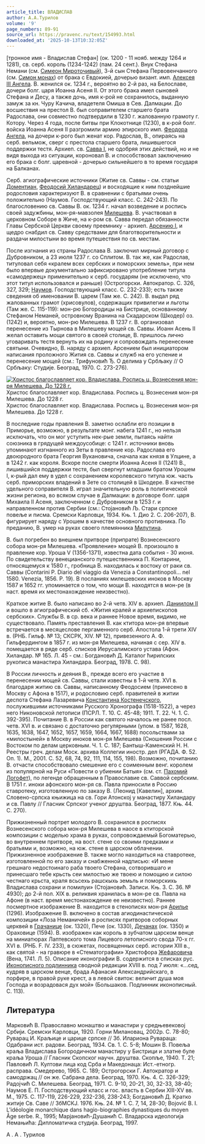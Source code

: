 ```yaml
---
article_title: ВЛАДИСЛАВ
author: А.А.Турилов
volume: '9'
page_numbers: 89-91
source_url: https://pravenc.ru/text/154993.html
downloaded_at: '2025-10-13T10:32:05Z'
---
```


[тронное имя - Владислав Стефан] (ок. 1200 - 11 нояб. между 1264 и 1281), св. серб. король (1234-1242) (пам. 24 сент.). Внук Стефана Немани (см. [Симеон Мироточивый](<https://pravenc.ru/text/Симеон Мироточивый.html>)), 3-й сын Стефана Первовенчанного (см. [Симон монах](<https://pravenc.ru/text/Симон монах.html>)) от брака с Евдокией, дочерью визант. имп. [Алексея III Ангела](<https://pravenc.ru/text/Алексея III Ангела.html>). В. женился ок. 1234 г., вероятно во 2-й раз, на Белославе, дочери болг. царя Иоанна Асеня II. От этого брака имел сыновей Стефана и Десу, а также дочь, имя к-рой не сохранилось, выданную замуж за кн. Чуру Качича, владетеля Омиша в Сев. Далмации. До восшествия на престол В. был соправителем старшего брата Радослава, они совместно подтвердили в 1230 г. жалованную грамоту г. Котору. Через 4 года, после битвы при Клокотнице (1230), в к-рой болг. войска Иоанна Асеня II разгромили армию эпирского имп. [Феодора Ангела](<https://pravenc.ru/text/Феодора Ангела.html>), на дочери к-рого был женат кор. Радослав, В., опираясь на серб. вельмож, сверг с престола старшего брата, лишившегося поддержки тестя. Архиеп. св. [Савва I](<https://pravenc.ru/text/Савва I.html>), не одобряя этих действий, но и не видя выхода из ситуации, короновал В. и способствовал заключению его брака с болг. царевной - дочерью сильнейшего в то время государя на Балканах.

Серб. агиографические источники (Житие св. Саввы - см. статьи [Доментиан,](<https://pravenc.ru/text/Доментиан .html>) [Феодосий Хиландарец](<https://pravenc.ru/text/Феодосий Хиландарец.html>)) и восходящие к ним позднейшие родословия характеризуют В. в сравнении с братьями очень положительно (Наумов. Господствующий класс. С. 242-243). По благословению св. Саввы В. ок. 1234 г. начал возведение и роспись своей задужбины, мон-ря-мавзолея [Милешева](https://pravenc.ru/text/Милешева.html). В. участвовал в церковном Соборе в Жиче, на к-ром св. Савва передал обязанности Главы Сербской Церкви своему преемнику - архиеп. [Арсению I](<https://pravenc.ru/text/Арсению I.html>), и щедро снабдил св. Савву средствами для благотворительности и раздачи милостыни во время путешествия по св. местам.

После изгнания из страны Радослава В. заключил мирный договор с Дубровником, а 23 июля 1237 г. со Сплитом. В. так же, как Радослав, титуловал себя «кралем всех сербских и поморских земель», при нем было впервые документально зафиксировано употребление титула «самодержец» применительно к серб. государям (не исключено, что этот титул использовался и раньше) (Острогорски. Автократор. С. 326, 327, 329; [Наумов](https://pravenc.ru/text/Наумов.html). Господствующий класс. С. 232-233); есть также сведения об именовании В. царем (Там же. С. 242). В. выдал ряд жалованных грамот (хрисовулов), содержащих привилегии и льготы (Там же. С. 115-119): мон-рю Богородицы на Бистрице, основанному Стефаном Неманей, островному Вранина на Скадарском (Шкодер) оз. (1242) и, вероятно, мон-рю Милешева. В 1237 г. В. организовал перенесение из Тырнова в Милешеву мощей св. Саввы. Иоанн Асень II желал оставить мощи святого в своей столице, В. пришлось лично уговаривать тестя вернуть их на родину и сопровождать перенесение святыни. Очевидно, В. наряду с архиеп. Арсением был инициатором написания проложного Жития св. Саввы и служб на его успение и перенесение мощей (см.: Трифуновић Ђ. О делима у Србљаку // О Србљаку: Студиjе. Београд, 1970. С. 273-276).

[![Христос благославляет кор. Владислава. Роспись ц. Вознесения мон-ря Милешева. До 1228 г.](https://pravenc.ru/data/253/463/1234/i200.jpg "Кликните для увеличения картинки")](https://pravenc.ru/data/253/463/1234/i400.jpg)Христос благославляет кор. Владислава. Роспись ц. Вознесения мон-ря Милешева. До 1228 г.  
Христос благославляет кор. Владислава. Роспись ц. Вознесения мон-ря Милешева. До 1228 г.

В последние годы правления В. заметно ослабли его позиции в Приморье, возможно, в результате монг. набега 1241 г., но нельзя исключать, что он мог уступить нек-рые земли, пытаясь найти союзника в грядущей междоусобице: с 1241 г. источники вновь упоминают изгнанного из Зеты в правление кор. Радослава его двоюродного брата Георгия Вукановича, сначала как князя в Улцине, а в 1242 г. как короля. Вскоре после смерти Иоанна Асеня II (1241) В., лишившийся поддержки тестя, был свергнут младшим братом Урошем I, к-рый дал ему в удел с сохранением королевского титула юж. часть серб. приморских владений в Зете со столицей в Шкодере. В качестве удельного соправителя В. играл значительную роль в политической жизни региона, во всяком случае в Далмации: в договоре болг. царя Михаила II Асеня, заключенном с Дубровником в 1253 г. и направленном против Сербии (см.: Стоjановић Љ. Стари српске повеље и писма. Сремски Карловци, 1934. Књ. 1. Дио 2. С. 206-207), В. фигурирует наряду с Урошем в качестве основного противника. По преданию, В. умер на руках своего племянника [Милутина](https://pravenc.ru/text/Милутин.html).

В. был погребен во внешнем притворе (припрате) Вознесенского собора мон-ря Милешева. «Проявление» мощей В. произошло в правление кор. Уроша V (1356-1371), известна дата события - 30 июня. По свидетельству венецианского путешественника П. Контарини, относящемуся к 1580 г., гробница В. находилась к востоку от раки св. Саввы (Contarini P. Diario del viaggio da Venezia a Constantinopoli... nel 1580. Venezia, 1856. P. 19). В посланиях милешевских иноков в Москву 1587 и 1652 гг. упоминается о том, что мощи В. находятся в мон-ре (в наст. время их местонахождение неизвестно).

Краткое житие В. было написано во 2-й четв. XIV в. архиеп. [Даниилом II](<https://pravenc.ru/text/Даниилом II.html>) и вошло в агиографический сб. «Жития кралей и архиепископов сербских». Службы В. в ср. века и раннее Новое время, видимо, не существовало. Память преставления В. как ктитора мон-ря впервые встречается в месяцеслове пергаменного серб. Апостола 1-й трети XIV в. (РНБ. Гильф. № 13; СКСРК, XIV. № 12), привезенного А. Ф. Гильфердингом в 1857 г. из мон-ря Милешева, начиная с сер. XIV в. помещается в ряде серб. списков Иерусалимского устава (Афон. Хиландар. № 165. Л. 45 - см.: Богдановић Д. Каталог ћирилских рукописа манастира Хиландара. Београд, 1978. С. 98).

В России личность и деяния В., прежде всего его участие в перенесении мощей св. Саввы, стали известны в 1-й четв. XVI в. благодаря житию св. Саввы, написанному Феодосием (принесено в Москву с Афона в 1517), и родословию серб. правителей в житии деспота Стефана Лазаревича [Константина Костенечского](<https://pravenc.ru/text/Константин Костенечский.html>), послужившими источниками Русского Хронографа (1518-1522), а через него Никоновской летописи (ПСРЛ. Т. 10. С. 45-48; 1911. Т. 22. Ч. 1. С. 392-395). Почитание В. в России как святого началось не ранее посл. четв. XVI в. и связано с достаточно регулярными (упом. в 1587, 1628, 1635, 1638, 1647, 1652, 1657, 1659, 1664, 1667, 1688) посольствами за «милостыней» в Москву иноков мон-ря Милешева (Сношения России с Востоком по делам церковным. Ч. 1. С. 187; Бантыш-Каменский Н. Н. Реестры греч. делам Моск. архива Коллегии иностр. дел (РГАДА. Ф. 52. Оп. 1). М., 2001. С. 52, 68, 74, 92, 111, 114, 155, 198). Возможно, почитанию В. отчасти способствовало смешение его с соименным венг. королем из популярной на Руси «Повести о убиении Батыя» (см. ст. [Пахомий Логофет](<https://pravenc.ru/text/Пахомий Логофет.html>)), по легенде обращенным в Православие св. Саввой сербским. В 1751 г. иноки афонского мон-ря св. Павла приносили в Россию ставротеку, изготовленную по заказу В. (Леонид [Кавелин], архим. Словено-српска књижица на св. Гори Атонскоj у манастиру Хиландару и св. Павлу // Гласник Српског ученог друштва. Београд, 1877. Књ. 44. С. 270).

Прижизненный портрет молодого В. сохранился в росписях Вознесенского собора мон-ря Милешева в наосе в ктиторской композиции с моделью храма в руках, сопровождаемый Богоматерью, во внутреннем притворе, на вост. стене со своими предками и братьями и, возможно, на юж. стене в царском облачении. Прижизненное изображение В. также могло находиться на ставротеке, изготовленной по его заказу и снабженной надписью: «И мене грешнаго недостоинаго раба твоего Стефана, сотворившаго и принесшаго тебе крьсть сеи милостью же твоею и помощию и силою честнаго крьста, краля всьсехь рашскыхь земьль и поморскихь Владислава сохрани и помилуи» (Стоjановић. Записи. Књ. 3. С. 36. № 4930); до 2-й пол. XIX в. реликвия хранилась в мон-ре св. Павла на Афоне (в наст. время местонахождение ее неизвестно). Раннее посмертное изображение В. находится в стенописях мон-ря [Арилье](https://pravenc.ru/text/Арилье.html) (1296). Изображение В. включено в состав агиодинастической композиции «Лоза Неманичей» в росписях притворов соборных церквей в [Грачанице](https://pravenc.ru/text/Грачанице.html) (ок. 1320), Пече (ок. 1330), [Дечанах](https://pravenc.ru/text/Дечанах.html) (ок. 1350) и Ораховице (1594). В. изображен как король в зубчатом царском венце на миниатюрах Лаптевского тома Лицевого летописного свода 70-х гг. XVI в. (РНБ. F. IV. 233), в сюжетах, посвященных серб. истории XIII в., как святой - на гравюре в «Стематографии» Христофора [Жефаровича](https://pravenc.ru/text/Жефаровича.html) (Вена, 1741. Л. 5). Описание иконографии В. содержится в списках рус. [Иконописного подлинника](<https://pravenc.ru/text/Иконописного подлинника.html>) сводной редакции XVIII в. под 7 июля: «...сед, кудряв в царском венце, брада Афанасия Александрийскаго, в порфире, в правой руке крест, а в левой свиток: величит душа моя Господа и возрадовася дух мой» (Большаков. Подлинник иконописный. С. 113).

## Литература

Марковић В. Православно монаштво и манастири у средњевековоj Србиjи. Сремски Карловци, 1920. Горни Милановац, 2002р. С. 78-80; Руварац И. Краљице и царице српске // Зб. Илариона Рувараца: Одабрани ист. радови. Београд, 1934. Св. 1. С. 5-8; Мошин В. Повеља краља Владислава Богородичном манастиру у Бистрици и златне буле краља Уроша // Гласник Скопског научн. друштва. Скопље, 1940. Т. 21; Павловић Л. Култови лица код Срба и Македонаца: Ист.-етногр. расправа. Смедерево, 1965. С. 189; Острогорски Г. Автократор и самодржац // он же. Сабрана дела. Београд, 1970. Књ. 4. С. 326-329; Радоjчић С. Милешева. Београд, 1971. С. 9-10, 20-21, 30, 32-33, 38-40; Наумов Е. П. Господствующий класс и гос. власть в Сербии XIII-XV вв. М., 1975. С. 117-119, 226-229, 232-236, 238-243; Богдановић Д. Кратко житиjе Св. Саве // ЗбМСКJ. 1976. Књ. 24. № 1. С. 7, 14, 28-30; Bojović B. I. L'idéologie monarchique dans hagio-biographies dynastiques du moyen Âge serbe. R., 1995; Марjановић-Душанић С. Владарска идеологиjа Немањића: Дипломатичка студиjа. Београд, 1997.

А .  А .  Турилов
